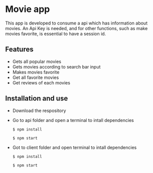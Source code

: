 # Movie app

This app is developed to consume a api which has information about movies. An Api Key is needed, and for other functions, such as make movies favorite, is essential to have a session id.

## Features

- Gets all popular movies
- Gets movies according to search bar input
- Makes movies favorite
- Get all favorite movies
- Get reviews of each movies

## Installation and use

- Download the respository
- Go to api folder and open a terminal to intall dependencies

  <code>$ npm install</code>
  
  <code>$ npm start</code>
  
- Got to client folder and open terminal to intall dependencies

  <code>$ npm install</code>
  
  <code>$ npm start</code>
